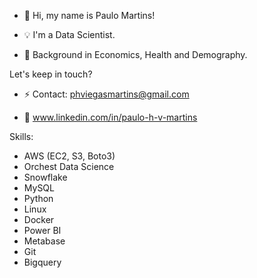 - 👋  Hi, my name is Paulo Martins!

- :bulb: I'm a Data Scientist.

- 🌱  Background in Economics, Health and Demography.

Let's keep in touch?

- :zap: Contact: phviegasmartins@gmail.com

- :rocket: www.linkedin.com/in/paulo-h-v-martins



Skills:

- AWS (EC2, S3, Boto3)
- Orchest Data Science
- Snowflake
- MySQL
- Python
- Linux
- Docker
- Power BI
- Metabase
- Git
- Bigquery


